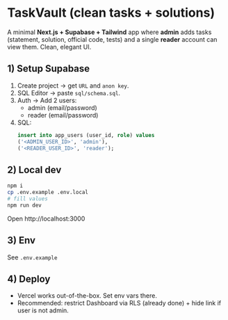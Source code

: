 
# TaskVault (clean tasks + solutions)

A minimal **Next.js + Supabase + Tailwind** app where **admin** adds tasks (statement, solution, official code, tests) and a single **reader** account can view them. Clean, elegant UI.

## 1) Setup Supabase

1. Create project → get `URL` and `anon key`.
2. SQL Editor → paste `sql/schema.sql`.
3. Auth → Add 2 users:
   - admin (email/password)
   - reader (email/password)
4. SQL:
   ```sql
   insert into app_users (user_id, role) values
   ('<ADMIN_USER_ID>', 'admin'),
   ('<READER_USER_ID>', 'reader');
   ```

## 2) Local dev

```bash
npm i
cp .env.example .env.local
# fill values
npm run dev
```

Open http://localhost:3000

## 3) Env

See `.env.example`

## 4) Deploy

- Vercel works out-of-the-box. Set env vars there.
- Recommended: restrict Dashboard via RLS (already done) + hide link if user is not admin.
